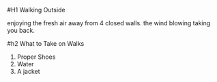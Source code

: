 #H1 Walking Outside

enjoying the fresh air away from 4 closed walls.
the wind blowing taking you back.

#h2 What to Take on Walks

1. Proper Shoes
2. Water
3. A jacket
